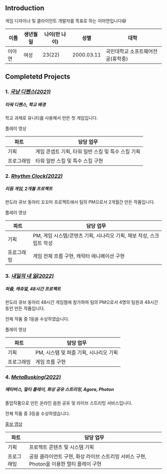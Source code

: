 ## Introduction

게임 디자이너 및 클라이언트 개발자를 목표로 하는 이아연입니다:smile:

|이름|생년월일|나이(만 나이)|성별|대학|
|---|---|---|---|---|
|이아연|여성|23(22)|2000.03.11|국민대학교 소프트웨어전공(휴학중)|


## Completetd Projects

### 1. [_국냥 디펜스(2021)_](https://github.com/leeZn30/KookCatDefense)

##### _타워 디펜스_, _학교 배경_

학교 과제로 유니티를 사용해서 만든 첫 게임입니다.

플레이 영상

|파트|담당 업무|
|---|----|
|기획|게임 콘셉트 기획, 타워 일반 스킬 및 특수 스킬 기획|
|프로그래밍|타워 일반 스킬 및 특수 스킬 구현|


### 2. [_Rhythm Clock(2022)_](https://github.com/leeZn30/Rhythm-Clock)

##### _리듬 게임_, _2개월 프로젝트_

판도라 큐브 동아리 꼬꼬마 프로젝트에서 팀의 PM으로서 2개월간 만든 작품입니다.

플레이 영상

|파트|담당 업무|
|---|----|
|기획|PM, 게임 시스템/콘텐츠 기획, 시나리오 기획, 채보 작성, 스크립트 작성|
|프로그래밍|게임 전체 흐름 구현, 캐릭터 애니메이션 구현|


### 3. [_내일의 내 일(2022)_](https://github.com/leeZn30/Tomorrow-My-Work)

##### _퍼즐_, _캐쥬얼_, _48시간 프로젝트_

판도라 큐브 동아리 48시간 게임잼에 참가하여 팀의 PM으로서 4명의 팀원과 48시간동안 만든 작품입니다.

전체 작품 중 1등을 수상하였습니다.

플레이 영상

|파트|담당 업무|
|---|----|
|기획|PM, 시스템 및 퍼즐 기획, 시나리오 기획|
|프로그래밍|게임 흐름 구현|


### 4. [_MetaBusking(2022)_](https://github.com/leeZn30/capstone-2022-11)

##### _메타버스_, _멀티 플레이_, _화상 공유 스트리밍_, _Agora_, _Photon_

졸업작품으로 만든 온라인 음원 공유 및 라이브 스트리밍 서비스입니다.

전체 작품 중 3등을 수상하였습니다.

[홍보 영상](https://www.youtube.com/watch?v=4LIrBIBZt6s&list=PL--pUG4naVyfb9n-smmZTJ0xrnYqgyg22&index=3)

|파트|담당 업무|
|---|----|
|기획|프로젝트 콘텐츠 및 시스템 기획|
|프로그래밍|공원 클라이언트 구현, 화상 라이브 스트리밍 서비스 구현, Photon을 이용한 멀티 플레이 구현|
